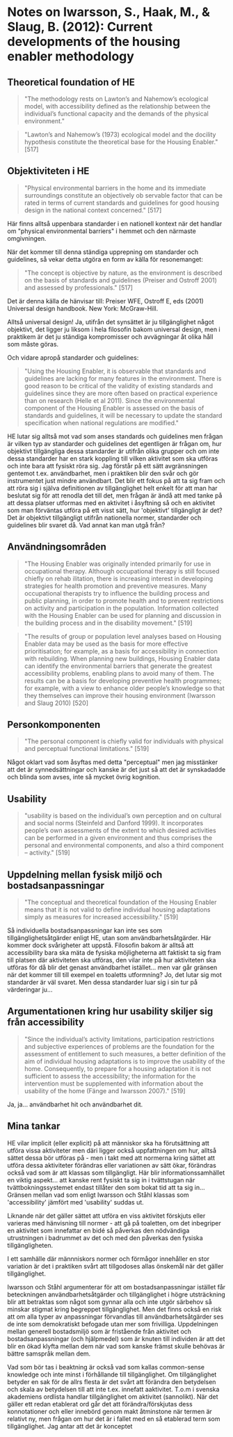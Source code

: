 # Notes on Iwarsson, S., Haak, M., & Slaug, B. (2012): Current developments of the housing enabler methodology

## Theoretical foundation of HE

> "The methodology rests on Lawton’s and Nahemow’s ecological model, with accessibility defined as the relationship between the individual’s functional capacity and the demands of the physical environment."

>"Lawton’s and Nahemow’s (1973) ecological model and the docility hypothesis constitute the theoretical base for the Housing Enabler." [517]



## Objektiviteten i HE

>"Physical environmental barriers in the home and its immediate surroundings constitute an objectively ob servable factor that can be rated in terms of current standards and guidelines for good housing design in the national context concerned." [517]

Här finns alltså uppenbara standarder i en nationell kontext när det handlar om "physical environmental barriers" i hemmet och den närmaste omgivningen.

När det kommer till denna ständiga upprepning om standarder och guidelines, så vekar detta utgöra en form av källa för resonemanget:
>"The concept is objective by nature, as the environment is described on the basis of standards and guidelines (Preiser and Ostroff 2001) and assessed by professionals." [517]

Det är denna källa de hänvisar till:
Preiser WFE, Ostroff E, eds (2001) Universal design handbook. New York: McGraw-Hill.

Alltså universal design! Ja, utifrån det synsättet är ju tillgänglighet något objektivt, det ligger ju liksom i hela filosofin bakom universal design, men i praktikem är det ju ständiga kompromisser och avvägningar åt olika håll som måste göras.

Och vidare apropå standarder och guidelines:

>"Using the Housing Enabler, it is observable that standards and guidelines are lacking for many features in the environment. There is good reason to be critical of the validity of existing standards and guidelines since they are more often based on practical experience than on research (Helle et al 2011). Since the environmental component of the Housing Enabler is assessed on the basis of standards and guidelines, it will be necessary to update the standard specification when national regulations are modified."

HE lutar sig alltså mot vad som anses standards och guidelines men frågan är vilken typ av standarder och guidelines det egentligen är frågan om, hur objektivt tillgängliga dessa standarder är utifrån olika grupper och om inte dessa standarder har en stark koppling till vilken aktivitet som ska utföras och inte bara att fysiskt röra sig. Jag förstår på ett sätt avgränsningen gentemot t.ex. användbarhet, men i praktiken blir den svår och gör instrumentet just mindre användbart. Det blir ett fokus på att ta sig fram och att röra sig i själva definitionen av tillgänglighet helt enkelt för att man har beslutat sig för att renodla det till det, men frågan är ändå att med tanke på att dessa platser utformas med en aktivitet i åsyftning så och en aktivitet som man förväntas utföra på ett visst sätt, hur 'objektivt' tillgängligt är det? Det är objektivt tillgängligt utifrån nationella normer, standarder och guidelines blir svaret då. Vad annat kan man utgå från? 



## Användningsområden

>"The Housing Enabler was originally intended primarily for use in occupational therapy. Although occupational therapy is still focused chiefly on rehab ilitation, there is increasing interest in developing strategies for health promotion and preventive measures. Many occupational therapists try to influence the building process and public planning, in order to promote health and to prevent restrictions on activity and participation in the population. Information collected with the Housing Enabler can be used for planning and discussion in the building process and in the disability movement." [519]

>"The results of group or population level analyses based on Housing Enabler data may be used as the basis for more effective prioritisation; for example, as a basis for accessibility in connection with rebuilding. When planning new buildings, Housing Enabler data can identify the environmental barriers that generate the greatest accessibility problems, enabling plans to avoid many of them. The results can be a basis for developing preventive health programmes; for example, with a view to enhance older people’s knowledge so that they themselves can improve their housing environment (Iwarsson and Slaug 2010) [520]


## Personkomponenten

>"The personal component is chiefly valid for individuals with physical and perceptual functional limitations." [519]

Något oklart vad som åsyftas med detta "perceptual" men jag misstänker att det är synnedsättningar och kanske är det just så att det är synskadadde och blinda som avses, inte så mycket övrig kognition.


## Usability

>"usability is based on the individual’s own perception and on cultural and social norms (Steinfeld and Danford 1999). It incorporates people’s own assessments of the extent to which desired activities can be performed in a given environment and thus comprises the personal and environmental components, and also a third component – activity." [519]


## Uppdelning mellan fysisk miljö och bostadsanpassningar

>"The conceptual and theoretical foundation of the Housing Enabler means that it is not valid to define individual housing adaptations simply as measures for increased accessibility." [519]

Så individuella bostadsanpassningar kan inte ses som tillgänglighetsåtgärder enligt HE, utan som användbarhetsåtgärder. Här kommer dock svårigheter att uppstå. Filosofin bakom är alltså att accessibility bara ska mäta de fysiska möjligheterna att faktiskt ta sig fram till platsen där aktiviteten ska utföras, den vilar inte på hur aktiviteten ska utföras för då blir det genast användbarhet istället... men var går gränsen när det kommer till till exempel en toaletts utformning? Jo, det lutar sig mot standarder är väl svaret. Men dessa standarder luar sig i sin tur på värderingar ju...


## Argumentationen kring hur usability skiljer sig från accessibility

>"Since the individual’s activity limitations, participation restrictions and subjective experiences of problems are the foundation for the assessment of entitlement to such measures, a better definition of the aim of individual housing adaptations is to improve the usability of the home. Consequently, to prepare for a housing adaptation it is not sufficient to assess the accessibility; the information for the intervention must be supplemented with information about the usability of the home (Fänge and Iwarsson 2007)." [519]

Ja, ja... användbarhet hit och användbarhet dit.



## Mina tankar

HE vilar implicit (eller explicit) på att människor ska ha förutsättning att utföra vissa aktiviteter men däri ligger också uppfattningen om hur, alltså sättet dessa bör utföras på - men i takt med att normerna kring sättet att utföra dessa aktiviteter förändras eller variationen av sätt ökar, förändras också vad som är att klassas som tillgängligt. Här blir informationssamhället en viktig aspekt... att kanske rent fysiskt ta sig in i tvättstugan när tvättbokningssystemet endast tillåter den som bokat tid att ta sig in... Gränsen mellan vad som enligt Iwarsson och Ståhl klassas som 'accessibility' jämfört med 'usability' suddas ut. 

Liknande när det gäller sättet att utföra en viss aktivitet förskjuts eller varieras med hänvisning till normer - att gå på toaletten, om det inbegriper en aktivitet som innefattar en bidé så påverkas den nödvändiga utrustningen i badrummet av det och med den påverkas den fysiska tillgängligheten. 

I ett samhälle där männniskors normer och förmågor innehåller en stor variation är det i praktiken svårt att tillgodoses allas önskemål när det gäller tillgänglighet.

Iwarsson och Ståhl argumenterar för att om bostadsanpassningar istället får beteckningen användbarhetsåtgärder och tillgänglighet i högre utsträckning blir att betraktas som något som gynnar alla och inte utgör särbehov så minskar stigmat kring begreppet tillgänglighet. Men det finns också en risk att om alla typer av anpassningar förvandlas till användbarhetsåtgärder ses de inte som demokratiskt befogade utan mer som frivilliga. Uppdelningen mellan generell bostadsmiljö som är fristående från aktivitet och bostadsanpassningar (och hjälpmedel) som är knuten till individen är att det blir en ökad klyfta mellan dem när vad som kanske främst skulle behövas är bättre samspråk mellan dem.

Vad som bör tas i beaktning är också vad som kallas common-sense knowledge och inte minst i förhållande till tillgänglighet. Om tillgänglighet betyder en sak för de allrs flesta är det svårt att förändra den betydelsen och skala av betydelsen till att inte t.ex. innefatt aaktivitet. T.o.m i svenska akademiens ordlista handlar tillgänglighet om aktivitet (sannolikt). När det gäller ett redan etablerat ord går det att förändra/förskjutas dess konnotationer och eller innebörd genom makt åtminstone när termen är relativt ny, men frågan om hur det är i fallet med en så etablerad term som tillgänglighet. Jag antar att det är konceptet 

